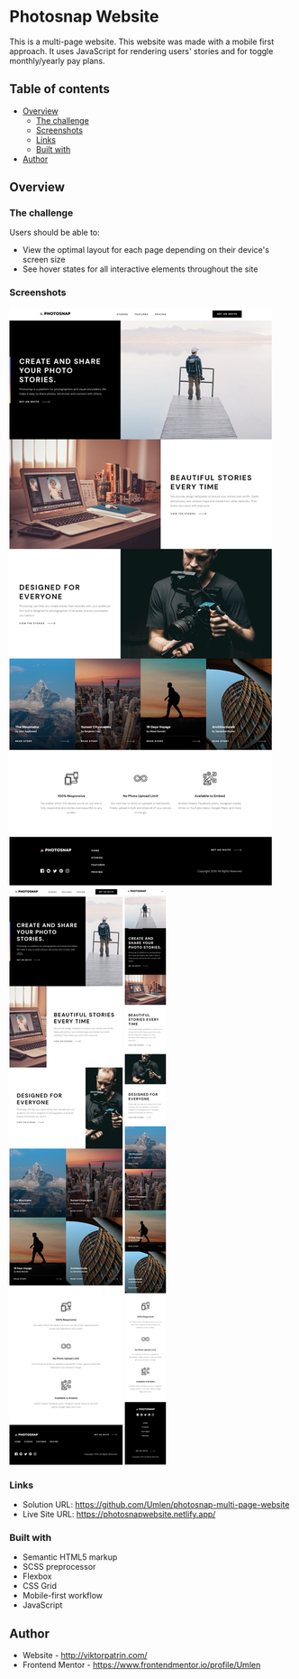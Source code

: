 # Photosnap Website

This is a multi-page website. This website was made with a mobile first approach. It uses JavaScript for rendering users' stories and for toggle monthly/yearly pay plans.

## Table of contents

- [Overview](#overview)
  - [The challenge](#the-challenge)
  - [Screenshots](#screenshots)
  - [Links](#links)
  - [Built with](#built-with)
- [Author](#author)

## Overview

### The challenge

Users should be able to:

- View the optimal layout for each page depending on their device's screen size
- See hover states for all interactive elements throughout the site

### Screenshots

![](./screenshots/laptop.png)
![](./screenshots/tablet.png)
![](./screenshots/mobile.png)

### Links

- Solution URL: https://github.com/Umlen/photosnap-multi-page-website
- Live Site URL: https://photosnapwebsite.netlify.app/

### Built with

- Semantic HTML5 markup
- SCSS preprocessor
- Flexbox
- CSS Grid
- Mobile-first workflow
- JavaScript

## Author

- Website - http://viktorpatrin.com/
- Frontend Mentor - https://www.frontendmentor.io/profile/Umlen
